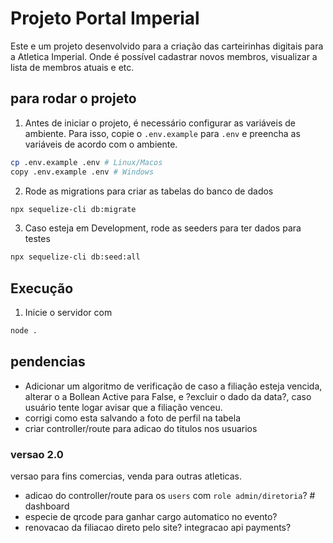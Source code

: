 # Projeto Portal Imperial

Este e um projeto desenvolvido para a criação das carteirinhas digitais para a Atletica Imperial. Onde é possível cadastrar novos membros, visualizar a lista de membros atuais e etc.

## para rodar o projeto

1. Antes de iniciar o projeto, é necessário configurar as variáveis de ambiente. Para isso, copie o ``.env.example`` para ``.env`` e preencha as variáveis de acordo com o ambiente.

```bash
cp .env.example .env # Linux/Macos
copy .env.example .env # Windows
```

2. Rode as migrations para criar as tabelas do banco de dados

```bash
npx sequelize-cli db:migrate

```

3. Caso esteja em Development, rode as seeders para ter dados para testes

```bash
npx sequelize-cli db:seed:all
```

## Execução

1. Inicie o servidor com

```bash
node .
```

## pendencias

- Adicionar um algoritmo de verificação de caso a filiação esteja vencida, alterar o a Bollean Active para False, e ?excluir o dado da data?, caso usuário tente logar avisar que a filiação venceu.
- corrigi como esta salvando a foto de perfil na tabela
- criar controller/route para adicao do titulos nos usuarios

### versao 2.0

versao para fins comercias, venda para outras atleticas.

- adicao do controller/route para os ``users`` com ``role admin/diretoria``? # dashboard
- especie de qrcode para ganhar cargo automatico no evento?
- renovacao da filiacao direto pelo site? integracao api payments?
